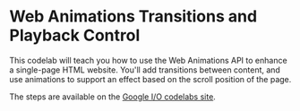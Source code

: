 # Web Animations Transitions and Playback Control

This codelab will teach you how to use the Web Animations API to enhance a single-page HTML website. You'll add transitions between content, and use animations to support an effect based on the scroll position of the page.

The steps are available on the [Google I/O codelabs site](https://io2015codelabs.appspot.com/codelabs/web-animations-transitions-playbackcontrol).
